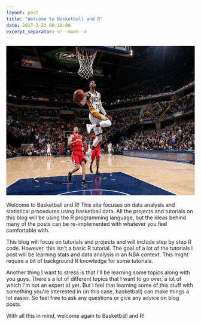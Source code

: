 ```yaml
---
layout: post
title: "Welcome to Basketball and R"
date: 2017-3-23 00:10:00
excerpt_separator: <!--more-->
---
```


<center><img src="/images/pg.jpg" width="650" height="400"></center>


Welcome to Basketball and R! This site focuses on data analysis and
statistical procedures using basketball data. <!--more--> All the projects and
tutorials on this blog will be using the R programming language, but the
ideas behind many of the posts can be re-implemented with whatever you
feel comfortable with.

This blog will focus on tutorials and projects and will include step by
step R code. However, this isn't a basic R tutorial. The goal of a lot
of the tutorials I post will be learning stats and data analysis in an
NBA context. This might require a bit of background R knowledge for some
tutorials.

Another thing I want to stress is that I'll be learning some topics
along with you guys. There's a lot of different topics that I want to go
over, a lot of which I'm not an expert at yet. But I feel that learning
some of this stuff with something you're interested in (in this case,
basketball) can make things a lot easier. So feel free to ask any
questions or give any advice on blog posts.

With all this in mind, welcome again to Basketball and R!

